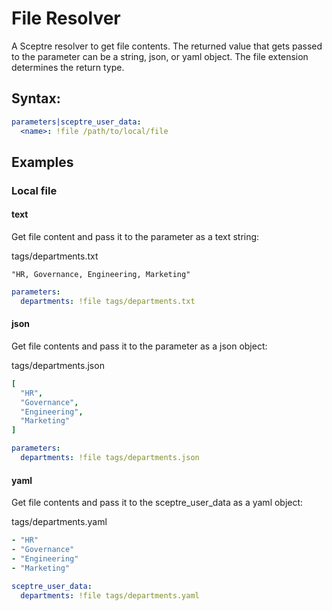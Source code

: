 # File Resolver

A Sceptre resolver to get file contents. The returned value that gets
passed to the parameter can be a string, json, or yaml object.  The
file extension determines the return type.

## Syntax:

```yaml
parameters|sceptre_user_data:
  <name>: !file /path/to/local/file
```

## Examples

### Local file

#### text
Get file content and pass it to the parameter as a text string:

tags/departments.txt
```
"HR, Governance, Engineering, Marketing"
```

```yaml
parameters:
  departments: !file tags/departments.txt
```

#### json
Get file contents and pass it to the parameter as a json object:

tags/departments.json
```yaml
[
  "HR",
  "Governance",
  "Engineering",
  "Marketing"
]
```

```yaml
parameters:
  departments: !file tags/departments.json
```

#### yaml
Get file contents and pass it to the sceptre_user_data as a yaml object:

tags/departments.yaml
```yaml
- "HR"
- "Governance"
- "Engineering"
- "Marketing"
```

```yaml
sceptre_user_data:
  departments: !file tags/departments.yaml
```
